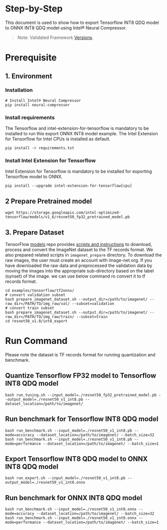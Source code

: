 Step-by-Step
============

This document is used to show how to export Tensorflow INT8 QDQ model to ONNX INT8 QDQ model using Intel® Neural Compressor.
> Note: Validated Framework [Versions](/docs/source/installation_guide.md#validated-software-environment).

# Prerequisite

## 1. Environment

### Installation
```shell
# Install Intel® Neural Compressor
pip install neural-compressor
```

### Install requirements
The Tensorflow and intel-extension-for-tensorflow is mandatory to be installed to run this export ONNX INT8 model example.
The Intel Extension for Tensorflow for Intel CPUs is installed as default.
```shell
pip install -r requirements.txt
```

### Install Intel Extension for Tensorflow
Intel Extension for Tensorflow is mandatory to be installed for exporting Tensorflow model to ONNX.
```shell
pip install --upgrade intel-extension-for-tensorflow[cpu]
```

## 2 Prepare Pretrained model

```shell
wget https://storage.googleapis.com/intel-optimized-tensorflow/models/v1_6/resnet50_fp32_pretrained_model.pb
```


## 3. Prepare Dataset

  TensorFlow [models](https://github.com/tensorflow/models) repo provides [scripts and instructions](https://github.com/tensorflow/models/tree/master/research/slim#an-automated-script-for-processing-imagenet-data) to download, process and convert the ImageNet dataset to the TF records format.
  We also prepared related scripts in `imagenet_prepare` directory. To download the raw images, the user must create an account with image-net.org. If you have downloaded the raw data and preprocessed the validation data by moving the images into the appropriate sub-directory based on the label (synset) of the image. we can use below command ro convert it to tf records format.

  ```shell
  cd examples/tensorflow/tf2onnx/
  # convert validation subset
  bash prepare_imagenet_dataset.sh --output_dir=/path/to/imagenet/ --raw_dir=/PATH/TO/img_raw/val/ --subset=validation
  # convert train subset
  bash prepare_imagenet_dataset.sh --output_dir=/path/to/imagenet/ --raw_dir=/PATH/TO/img_raw/train/ --subset=train
  cd resnet50_v1.0/int8_export
  ```

# Run Command
Please note the dataset is TF records format for running quantization and benchmark.

## Quantize Tensorflow FP32 model to Tensorflow INT8 QDQ model
```shell
bash run_tuning.sh --input_model=./resnet50_fp32_pretrained_model.pb --output_model=./resnet50_v1_int8.pb --dataset_location=/path/to/imagenet/
```

## Run benchmark for Tensorflow INT8 QDQ model
```shell
bash run_benchmark.sh --input_model=./resnet50_v1_int8.pb --mode=accuracy --dataset_location=/path/to/imagenet/ --batch_size=32
bash run_benchmark.sh --input_model=./resnet50_v1_int8.pb --mode=performance --dataset_location=/path/to/imagenet/ --batch_size=1
```

## Export Tensorflow INT8 QDQ model to ONNX INT8 QDQ model
```shell
bash run_export.sh --input_model=./resnet50_v1_int8.pb --output_model=./resnet50_v1_int8.onnx
```

## Run benchmark for ONNX INT8 QDQ model
```shell
bash run_benchmark.sh --input_model=./resnet50_v1_int8.onnx --mode=accuracy --dataset_location=/path/to/imagenet/ --batch_size=32
bash run_benchmark.sh --input_model=./resnet50_v1_int8.onnx --mode=performance --dataset_location=/path/to/imagenet/ --batch_size=1
```

